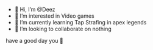 - 👋 Hi, I’m @Deez
- 👀 I’m interested in Video games
- 🌱 I’m currently learning Tap Strafing in apex legends
- 💞️ I’m looking to collaborate on nothing

<!---![d131280b-43fb-44cf-be4c-d555a84e416c](https://user-images.githubusercontent.com/100367456/155555553-b7c0a45a-6404-4310-a90d-b746806ef419.gif)

Stvicker/Deez is a ✨ special ✨ repository because its `README.md` (this file) appears on your GitHub profile.
You can click the Preview link to take a look at your changes.
---> have a good day you 🤡
